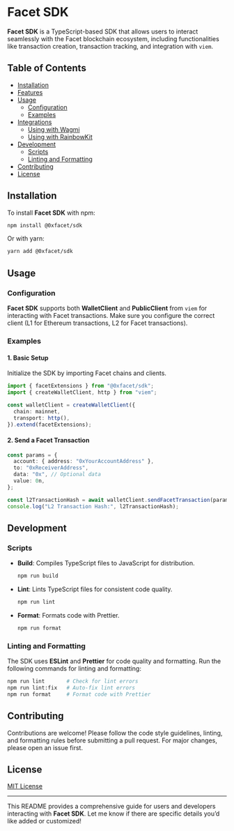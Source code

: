 # Facet SDK

**Facet SDK** is a TypeScript-based SDK that allows users to interact seamlessly with the Facet blockchain ecosystem, including functionalities like transaction creation, transaction tracking, and integration with `viem`.

## Table of Contents

- [Installation](#installation)
- [Features](#features)
- [Usage](#usage)
  - [Configuration](#configuration)
  - [Examples](#examples)
- [Integrations](#integrations)
  - [Using with Wagmi](#using-with-wagmi)
  - [Using with RainbowKit](#using-with-rainbowkit)
- [Development](#development)
  - [Scripts](#scripts)
  - [Linting and Formatting](#linting-and-formatting)
- [Contributing](#contributing)
- [License](#license)

## Installation

To install **Facet SDK** with npm:

```bash
npm install @0xfacet/sdk
```

Or with yarn:

```bash
yarn add @0xfacet/sdk
```

## Usage

### Configuration

**Facet SDK** supports both **WalletClient** and **PublicClient** from `viem` for interacting with Facet transactions. Make sure you configure the correct client (L1 for Ethereum transactions, L2 for Facet transactions).

### Examples

#### 1. Basic Setup

Initialize the SDK by importing Facet chains and clients.

```typescript
import { facetExtensions } from "@0xfacet/sdk";
import { createWalletClient, http } from "viem";

const walletClient = createWalletClient({
  chain: mainnet,
  transport: http(),
}).extend(facetExtensions);
```

#### 2. Send a Facet Transaction

```typescript
const params = {
  account: { address: "0xYourAccountAddress" },
  to: "0xReceiverAddress",
  data: "0x", // Optional data
  value: 0n,
};

const l2TransactionHash = await walletClient.sendFacetTransaction(params);
console.log("L2 Transaction Hash:", l2TransactionHash);
```

## Development

### Scripts

- **Build**: Compiles TypeScript files to JavaScript for distribution.

  ```bash
  npm run build
  ```

- **Lint**: Lints TypeScript files for consistent code quality.

  ```bash
  npm run lint
  ```

- **Format**: Formats code with Prettier.

  ```bash
  npm run format
  ```

### Linting and Formatting

The SDK uses **ESLint** and **Prettier** for code quality and formatting. Run the following commands for linting and formatting:

```bash
npm run lint       # Check for lint errors
npm run lint:fix   # Auto-fix lint errors
npm run format     # Format code with Prettier
```

## Contributing

Contributions are welcome! Please follow the code style guidelines, linting, and formatting rules before submitting a pull request. For major changes, please open an issue first.

## License

[MIT License](LICENSE)

---

This README provides a comprehensive guide for users and developers interacting with **Facet SDK**. Let me know if there are specific details you’d like added or customized!
